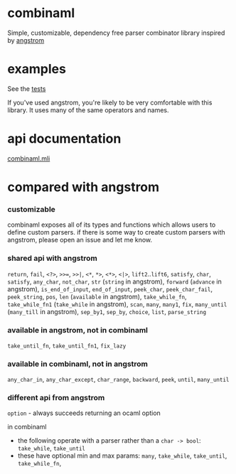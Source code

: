 # combinaml

Simple, customizable, dependency free parser combinator library inspired by
[angstrom](https://github.com/inhabitedtype/angstrom/)

# examples

See the [tests](tests/tests.ml) 

If you've used angstrom, you're likely to be very comfortable with this library.
It uses many of the same operators and names.

# api documentation

[combinaml.mli](combinaml/combinaml.mli)

# compared with angstrom

### customizable

combinaml exposes all of its types and functions which allows users to define
custom parsers.  if there is some way to create custom parsers with angstrom,
please open an issue and let me know.

### shared api with angstrom
`return`, `fail`, `<?>`, `>>=`, `>>|`, `<*`, `*>`, `<*>`, `<|>`,
`lift2`..`lift6`, `satisfy`, `char`, `satisfy`, `any_char`, `not_char`, `str`
(`string` in angstrom), `forward` (`advance` in angstrom), `is_end_of_input`,
`end_of_input`, `peek_char`, `peek_char_fail`, `peek_string`, `pos`, `len`
(`available` in angstrom), `take_while_fn`, `take_while_fn1` (`take_while` in
angstrom), `scan`, `many`, `many1`, `fix`, `many_until` (`many_till` in
angstrom), `sep_by1`, `sep_by`, `choice`, `list`, `parse_string`

### available in angstrom, not in combinaml
`take_until_fn`, `take_until_fn1`, `fix_lazy`

### available in combinaml, not in angstrom
`any_char_in`, `any_char_except`, `char_range`, `backward`, `peek`, `until`,
`many_until`

### different api from angstrom
`option` - always succeeds returning an ocaml option

in combinaml
* the following operate with a parser rather than a `char -> bool`:
  `take_while`, `take_until`
* these have optional min and max params: `many`, `take_while`, `take_until`,
  `take_while_fn`,
